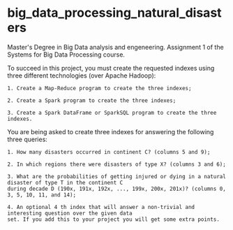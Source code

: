 # big_data_processing_natural_disasters

Master's Degree in Big Data analysis and engeneering. Assignment 1 of the Systems for Big Data Processing course.

To succeed in this project, you must create the requested indexes using three different technologies
(over Apache Hadoop):

    1. Create a Map-Reduce program to create the three indexes;
    
    2. Create a Spark program to create the three indexes;
    
    3. Create a Spark DataFrame or SparkSQL program to create the three indexes.

You are being asked to create three indexes for answering the following three queries:

    1. How many disasters occurred in continent C? (columns 5 and 9);

    2. In which regions there were disasters of type X? (columns 3 and 6);

    3. What are the probabilities of getting injured or dying in a natural disaster of type T in the continent C
    during decade D (190x, 191x, 192x, ..., 199x, 200x, 201x)? (columns 0, 3, 5, 10, 11, and 14);

    4. An optional 4 th index that will answer a non-trivial and interesting question over the given data
    set. If you add this to your project you will get some extra points.
